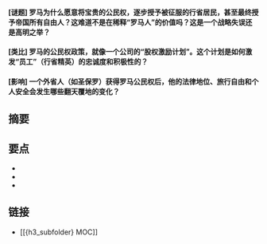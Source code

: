#### [谜题] 罗马为什么愿意将宝贵的公民权，逐步授予被征服的行省居民，甚至最终授予帝国所有自由人？这难道不是在稀释“罗马人”的价值吗？这是一个战略失误还是高明之举？


#### [类比] 罗马的公民权政策，就像一个公司的“股权激励计划”。这个计划是如何激发“员工”（行省精英）的忠诚度和积极性的？


#### [影响] 一个外省人（如圣保罗）获得罗马公民权后，他的法律地位、旅行自由和个人安全会发生哪些翻天覆地的变化？


## 摘要


## 要点

- 
- 
- 

## 链接

- [[{h3_subfolder} MOC]]
